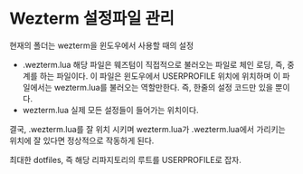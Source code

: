 
# Wezterm 설정파일 관리

현재의 폴더는 wezterm을 윈도우에서 사용할 때의 설정

- .wezterm.lua
    해당 파일은 웨즈텀이 직접적으로 불러오는 파일로
    체인 로딩, 즉, 중계를 하는 파일이다.
    이 파일은 윈도우에서 USERPROFILE 위치에 위치하며
    이 파일에서는 wezterm.lua를 불러오는 역할만한다.
    즉, 한줄의 설정 코드만 있을 뿐이다.
- wezterm.lua
    실제 모든 설정들이 들어가는 위치이다.

결국, .wezterm.lua를 잘 위치 시키며
wezterm.lua가 .wezterm.lua에서 가리키는 위치에 잘 있다면
정상적으로 작동하게 된다.

최대한 dotfiles, 즉 해당 리파지토리의 루트를 USERPROFILE로 잡자.

